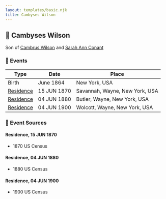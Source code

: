 ```yaml
---
layout: templates/basic.njk
title: Cambyses Wilson
---
```

## 🔵 Cambyses Wilson

Son of [Cambrus Wilson](/people/8/82575654) and [Sarah Ann Conant](/people/3/3929404)

### 📆 Events

Type | Date | Place
------ | ------ | ------
Birth | June 1864 | New York, USA
[Residence](#event-9180cfef-71b1-4ffe-aa78-6e9fc9299ff6) | 15 JUN 1870 | Savannah, Wayne, New York, USA
[Residence](#event-bb246ba7-a55a-492f-bf9f-e61f0800fb06) | 04 JUN 1880 | Butler, Wayne, New York, USA
[Residence](#event-5ae91d83-0445-4f34-a586-f3fe89e48515) | 04 JUN 1900 | Wolcott, Wayne, New York, USA

### 📰 Event Sources

#### <a id="event-9180cfef-71b1-4ffe-aa78-6e9fc9299ff6"></a> Residence, 15 JUN 1870
* 1870 US Census

#### <a id="event-bb246ba7-a55a-492f-bf9f-e61f0800fb06"></a> Residence, 04 JUN 1880
* 1880 US Census

#### <a id="event-5ae91d83-0445-4f34-a586-f3fe89e48515"></a> Residence, 04 JUN 1900
* 1900 US Census
